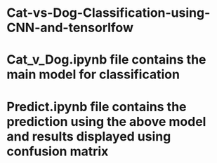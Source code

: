 # Cat-vs-Dog-Classification-using-CNN-and-tensorlfow 

# Cat_v_Dog.ipynb file contains the main model for classification

# Predict.ipynb file contains the prediction using the above model and results displayed using confusion matrix

